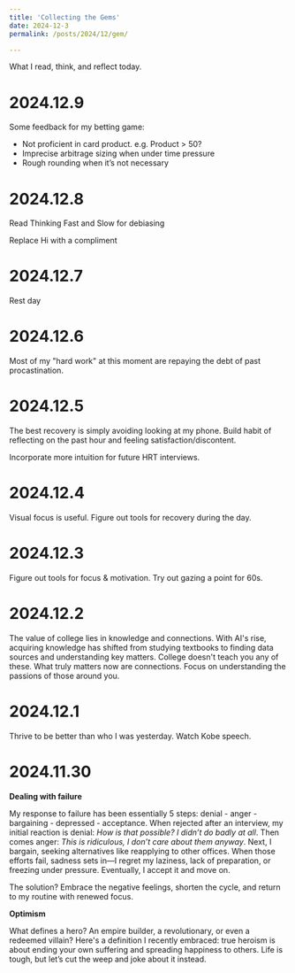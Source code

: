 ```yaml
---
title: 'Collecting the Gems'
date: 2024-12-3
permalink: /posts/2024/12/gem/

---
```

What I read, think, and reflect today.


2024.12.9
=== 
Some feedback for my betting game:
-	Not proficient in card product. e.g. Product > 50? 
-	Imprecise arbitrage sizing when under time pressure
-	Rough rounding when it’s not necessary 


2024.12.8
===
Read Thinking Fast and Slow for debiasing

Replace Hi with a compliment

2024.12.7
===
Rest day

2024.12.6
===
Most of my "hard work" at this moment are repaying the debt of past procastination. 

2024.12.5
===
The best recovery is simply avoiding looking at my phone. Build habit of reflecting on the past hour and feeling satisfaction/discontent. 

Incorporate more intuition for future HRT interviews.

2024.12.4
===
Visual focus is useful. Figure out tools for recovery during the day.

2024.12.3
===
Figure out tools for focus & motivation. Try out gazing a point for 60s.

2024.12.2
===
The value of college lies in knowledge and connections. With AI's rise, acquiring knowledge has shifted from studying textbooks to finding data sources and understanding key matters. College doesn't teach you any of these. What truly matters now are connections. Focus on understanding the passions of those around you.

2024.12.1
===
Thrive to be better than who I was yesterday. Watch Kobe speech. 


2024.11.30
===

**Dealing with failure**

My response to failure has been essentially 5 steps: denial - anger - bargaining - depressed - acceptance. When rejected after an interview, my initial reaction is denial: *How is that possible? I didn’t do badly at all*. Then comes anger: *This is ridiculous, I don’t care about them anyway*. Next, I bargain, seeking alternatives like reapplying to other offices. When those efforts fail, sadness sets in—I regret my laziness, lack of preparation, or freezing under pressure. Eventually, I accept it and move on.

The solution? Embrace the negative feelings, shorten the cycle, and return to my routine with renewed focus.

**Optimism**

What defines a hero? An empire builder, a revolutionary, or even a redeemed villain? Here's a definition I recently embraced: true heroism is about ending your own suffering and spreading happiness to others. Life is tough, but let’s cut the weep and joke about it instead.

